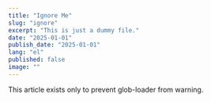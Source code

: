 ```yaml
---
title: "Ignore Me"
slug: "ignore"
excerpt: "This is just a dummy file."
date: "2025-01-01"
publish_date: "2025-01-01"
lang: "el"
published: false
image: ""
---
```


This article exists only to prevent glob-loader from warning.
